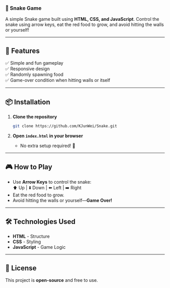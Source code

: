 ### 🐍 Snake Game  

A simple Snake game built using **HTML, CSS, and JavaScript**. Control the snake using arrow keys, eat the red food to grow, and avoid hitting the walls or yourself!  

---

## 🚀 Features  
✅ Simple and fun gameplay  
✅ Responsive design  
✅ Randomly spawning food  
✅ Game-over condition when hitting walls or itself  

---

## 📦 Installation  

1. **Clone the repository**  
   ```sh
   git clone https://github.com/KJunWei/Snake.git
   ```

2. **Open `index.html` in your browser**  
   - No extra setup required! 🎉  

---

## 🎮 How to Play  

- Use **Arrow Keys** to control the snake:  
  ⬆️ Up | ⬇️ Down | ⬅️ Left | ➡️ Right  
- Eat the red food to grow.  
- Avoid hitting the walls or yourself—**Game Over!**  

---

## 🛠️ Technologies Used  

- **HTML** - Structure  
- **CSS** - Styling  
- **JavaScript** - Game Logic  

---

## 📝 License  
This project is **open-source** and free to use.  
